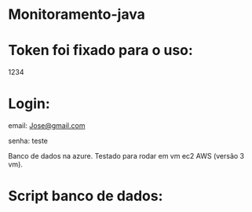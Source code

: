 # Monitoramento-java
# Token foi fixado para o uso:
1234

# Login:

email:
Jose@gmail.com

senha:
teste

 Banco de dados na azure. 
 Testado para rodar em vm ec2 AWS (versão 3 vm).

# Script banco de dados:




